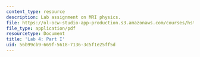 ```yaml
---
content_type: resource
description: Lab assignment on MRI physics.
file: https://ol-ocw-studio-app-production.s3.amazonaws.com/courses/hst-583-functional-magnetic-resonance-imaging-data-acquisition-and-analysis-fall-2008/56b99cb9669f561871363c5f1e25ff5d_lab4a_rg.pdf
file_type: application/pdf
resourcetype: Document
title: 'Lab 4: Part I'
uid: 56b99cb9-669f-5618-7136-3c5f1e25ff5d
---
```

